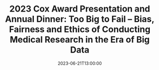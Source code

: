 ---
# Documentation: https://wowchemy.com/docs/managing-content/
type: webinar
title: "2023 Cox Award Presentation and Annual Dinner: Too Big to Fail – Bias, Fairness and Ethics of Conducting Medical Research in the Era of Big Data"
url_freeregister: "Zoom meeting link (password: 714771)"
date: 2023-06-21T13:00:00
all_day: false
speaker: "Rebecca Hubbard"
location: "Hybrid"
---